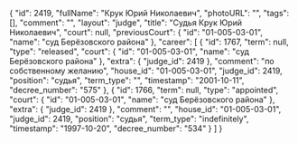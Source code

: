 {
    "id": 2419,
    "fullName": "Крук Юрий Николаевич",
    "photoURL": "",
    "tags": [],
    "comment": "",
    "layout": "judge",
    "title": "Судья Крук Юрий Николаевич",
    "court": null,
    "previousCourt": {
        "id": "01-005-03-01",
        "name": "суд Берёзовского района"
    },
    "career": [
        {
            "id": 1767,
            "term": null,
            "type": "released",
            "court": {
                "id": "01-005-03-01",
                "name": "суд Берёзовского района"
            },
            "extra": {
                "judge_id": 2419
            },
            "comment": "по собственному желанию",
            "house_id": "01-005-03-01",
            "judge_id": 2419,
            "position": "судья",
            "term_type": "",
            "timestamp": "2001-10-11",
            "decree_number": "575"
        },
        {
            "id": 1766,
            "term": null,
            "type": "appointed",
            "court": {
                "id": "01-005-03-01",
                "name": "суд Берёзовского района"
            },
            "extra": {
                "judge_id": 2419
            },
            "comment": "",
            "house_id": "01-005-03-01",
            "judge_id": 2419,
            "position": "судья",
            "term_type": "indefinitely",
            "timestamp": "1997-10-20",
            "decree_number": "534"
        }
    ]
}